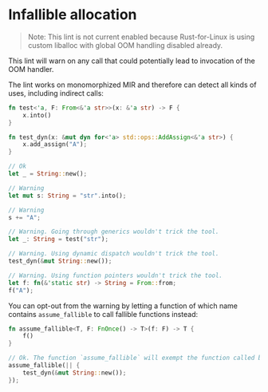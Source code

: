 # Infallible allocation

> Note: This lint is not current enabled because Rust-for-Linux is using custom liballoc with global OOM handling disabled already.

This lint will warn on any call that could potentially lead to invocation of the OOM handler.

The lint works on monomorphized MIR and therefore can detect all kinds of uses, including indirect calls:

```rust
fn test<'a, F: From<&'a str>>(x: &'a str) -> F {
    x.into()
}

fn test_dyn(x: &mut dyn for<'a> std::ops::AddAssign<&'a str>) {
    x.add_assign("A");
}

// Ok
let _ = String::new();

// Warning
let mut s: String = "str".into();

// Warning
s += "A";

// Warning. Going through generics wouldn't trick the tool.
let _: String = test("str");

// Warning. Using dynamic dispatch wouldn't trick the tool.
test_dyn(&mut String::new());

// Warning. Using function pointers wouldn't trick the tool.
let f: fn(&'static str) -> String = From::from;
f("A");
```

You can opt-out from the warning by letting a function of which name contains `assume_fallible` to call fallible functions instead:
```rust
fn assume_fallible<T, F: FnOnce() -> T>(f: F) -> T {
    f()
}

// Ok. The function `assume_fallible` will exempt the function called by it.
assume_fallible(|| {
    test_dyn(&mut String::new());
});
```
